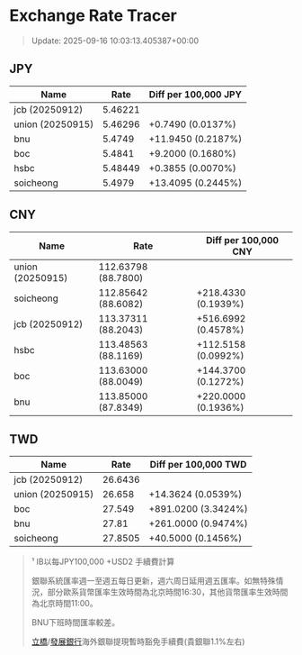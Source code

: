 # Exchange Rate Tracer

> Update: 2025-09-16 10:03:13.405387+00:00

## JPY

| Name             |    Rate | Diff per 100,000 JPY   |
|------------------|---------|------------------------|
| jcb (20250912)   | 5.46221 |                        |
| union (20250915) | 5.46296 | +0.7490 (0.0137%)      |
| bnu              | 5.4749  | +11.9450 (0.2187%)     |
| boc              | 5.4841  | +9.2000 (0.1680%)      |
| hsbc             | 5.48449 | +0.3855 (0.0070%)      |
| soicheong        | 5.4979  | +13.4095 (0.2445%)     |

## CNY

| Name             | Rate                | Diff per 100,000 CNY   |
|------------------|---------------------|------------------------|
| union (20250915) | 112.63798	(88.7800) |                        |
| soicheong        | 112.85642	(88.6082) | +218.4330 (0.1939%)    |
| jcb (20250912)   | 113.37311	(88.2043) | +516.6992 (0.4578%)    |
| hsbc             | 113.48563	(88.1169) | +112.5158 (0.0992%)    |
| boc              | 113.63000	(88.0049) | +144.3700 (0.1272%)    |
| bnu              | 113.85000	(87.8349) | +220.0000 (0.1936%)    |

## TWD

| Name             |    Rate | Diff per 100,000 TWD   |
|------------------|---------|------------------------|
| jcb (20250912)   | 26.6436 |                        |
| union (20250915) | 26.658  | +14.3624 (0.0539%)     |
| boc              | 27.549  | +891.0200 (3.3424%)    |
| bnu              | 27.81   | +261.0000 (0.9474%)    |
| soicheong        | 27.8505 | +40.5000 (0.1456%)     |


> ¹ IB以每JPY100,000 +USD2 手續費計算
>
> 銀聯系統匯率週一至週五每日更新，週六周日延用週五匯率。如無特殊情況，部分歐系貨幣匯率生效時間為北京時間16:30，其他貨幣匯率生效時間為北京時間11:00。
>
> BNU下班時間匯率較差。
>
> [立橋](https://www.wlbank.com.mo/uploads/ueditor/file/20181211/1544536513900230.pdf)/[發展銀行](https://www.mdb.com.mo/Service_Charges_20230728.pdf)海外銀聯提現暫時豁免手續費(貴銀聯1.1%左右)

